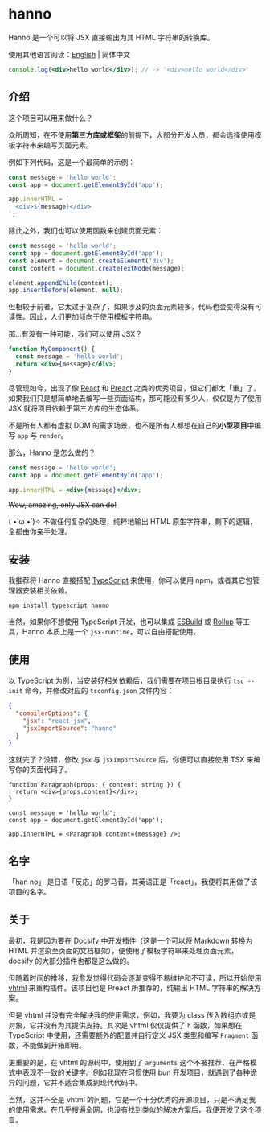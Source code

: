 # hanno

Hanno 是一个可以将 JSX 直接输出为其 HTML 字符串的转换库。

使用其他语言阅读：[English](./README.md) | 简体中文

```jsx
console.log(<div>hello world</div>); // -> '<div>hello world</div>'
```

## 介绍

这个项目可以用来做什么？

众所周知，在不使用**第三方库或框架**的前提下，大部分开发人员，都会选择使用模板字符串来编写页面元素。

例如下列代码，这是一个最简单的示例：

```javascript
const message = 'hello world';
const app = document.getElementById('app');

app.innerHTML = `
  <div>${message}</div>
`;
```

除此之外，我们也可以使用函数来创建页面元素：

```javascript
const message = 'hello world';
const app = document.getElementById('app');
const element = document.createElement('div');
const content = document.createTextNode(message);

element.appendChild(content);
app.insertBefore(element, null);
```

但相较于前者，它太过于复杂了，如果涉及的页面元素较多，代码也会变得没有可读性。因此，人们更加倾向于使用模板字符串。

那...有没有一种可能，我们可以使用 JSX？

```jsx
function MyComponent() {
  const message = 'hello world';
  return <div>{message}</div>;
}
```

尽管现如今，出现了像 [React](https://react.dev/) 和 [Preact](https://preactjs.com/) 之类的优秀项目，但它们都太「重」了。如果我们只是想简单地去编写一些页面结构，那可能没有多少人，仅仅是为了使用 JSX 就将项目依赖于第三方库的生态体系。

不是所有人都有虚拟 DOM 的需求场景，也不是所有人都想在自己的**小型项目**中编写 `app` 与 `render`。

那么，Hanno 是怎么做的？

```jsx
const message = 'hello world';
const app = document.getElementById('app');

app.innerHTML = <div>{message}</div>;
```

~~Wow, amazing, only JSX can do!~~

( •̀ ω •́ )✧ 不做任何复杂的处理，纯粹地输出 HTML 原生字符串，剩下的逻辑，全都由你亲手处理。

## 安装

我推荐将 Hanno 直接搭配 [TypeScript](https://www.typescriptlang.org/) 来使用，你可以使用 npm，或者其它包管理器安装相关依赖。

```shell
npm install typescript hanno
```

当然，如果你不想使用 TypeScript 开发，也可以集成 [ESBuild](https://esbuild.github.io/) 或 [Rollup](https://rollupjs.org/) 等工具，Hanno 本质上是一个 `jsx-runtime`，可以自由搭配使用。

## 使用

以 TypeScript 为例，当安装好相关依赖后，我们需要在项目根目录执行 `tsc --init` 命令，并修改对应的 `tsconfig.json` 文件内容：

```json
{
  "compilerOptions": {
    "jsx": "react-jsx",
    "jsxImportSource": "hanno"
  }
}
```

这就完了？没错，修改 `jsx` 与 `jsxImportSource` 后，你便可以直接使用 TSX 来编写你的页面代码了。

```tsx
function Paragraph(props: { content: string }) {
  return <div>{props.content}</div>;
}

const message = 'hello world';
const app = document.getElementById('app');

app.innerHTML = <Paragraph content={message} />;
```

## 名字

「han no」 是日语「反応」的罗马音，其英语正是「react」，我便将其用做了该项目的名字。

## 关于

最初，我是因为要在 [Docsify](https://docsify.js.org/) 中开发插件（这是一个可以将 Markdown 转换为 HTML 并渲染至页面的文档框架），便使用了模板字符串来处理页面元素，docsify 的大部分插件也都是这么做的。

但随着时间的推移，我愈发觉得代码会逐渐变得不易维护和不可读，所以开始使用 [vhtml](https://github.com/developit/vhtml) 来重构插件。该项目也是 Preact 所推荐的，纯输出 HTML 字符串的解决方案。

但是 vhtml 并没有完全解决我的使用需求，例如，我要为 class 传入数组亦或是对象，它并没有为其提供支持。其次是 vhtml 仅仅提供了 `h` 函数，如果想在 TypeScript 中使用，还需要额外的配置并自行定义 JSX 类型和编写 `Fragment` 函数，不能做到开箱即用。

更重要的是，在 vhtml 的源码中，使用到了 `arguments` 这个不被推荐、在严格模式中表现不一致的关键字。例如我现在习惯使用 bun 开发项目，就遇到了各种诡异的问题，它并不适合集成到现代代码中。

当然，这并不全是 vhtml 的问题，它是一个十分优秀的开源项目，只是不满足我的使用需求。在几乎搜遍全网，也没有找到类似的解决方案后，我便开发了这个项目。
